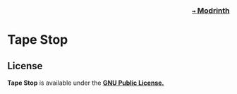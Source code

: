 ### <p align=right>[`→` Modrinth](https://modrinth.com/mod/tape-stop)</p>

# Tape Stop

## License

**Tape Stop** is available under the **[GNU Public License.](LICENSE)**
